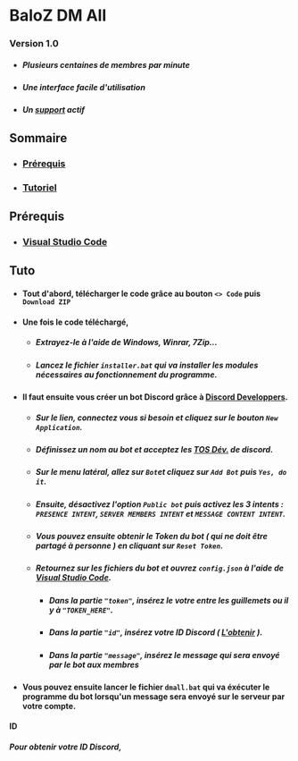 # BaloZ DM All
### Version 1.0
- ##### Plusieurs **centaines** de membres par minute
- ##### Une interface **facile** d'utilisation
- ##### Un [support](https://discord.gg/g9CnffyTP7) **actif**


## Sommaire
- ### [Prérequis](#Prérequis)
- ### [Tutoriel](#Tuto)


## Prérequis
- ### [Visual Studio Code](https://code.visualstudio.com)


## Tuto
- #### Tout d'abord, télécharger le code grâce au bouton `<> Code` puis `Download ZIP`
- #### Une fois le code téléchargé,
	- ##### Extrayez-le à l'aide de Windows, Winrar, 7Zip...
	- ##### Lancez le fichier `installer.bat` qui va installer les modules nécessaires au fonctionnement du programme.
	
- #### Il faut ensuite vous créer un bot Discord grâce à [Discord Developpers](https://discord.com/developers/applications).
	- ##### Sur le lien, connectez vous si besoin et cliquez sur le bouton `New Application`.
	- ##### Définissez un nom au bot et acceptez les [TOS Dév.](https://discord.com/developers/docs/policies-and-agreements/developer-terms-of-service) de discord.
	- ##### Sur le menu latéral, allez sur `Bot`et cliquez sur `Add Bot` puis `Yes, do it`.
	- ##### Ensuite, désactivez l'option `Public bot` puis activez les 3 intents : `PRESENCE INTENT`, `SERVER MEMBERS INTENT` et `MESSAGE CONTENT INTENT`.
	- ##### Vous pouvez ensuite obtenir le **Token** du bot ( qui ne doit être partagé à personne ) en cliquant sur `Reset Token`.
	- ##### Retournez sur les fichiers du bot et ouvrez `config.json` à l'aide de [Visual Studio Code](https://code.visualstudio.com).
		- ##### Dans la partie `"token"`, insérez le votre entre les guillemets ou il y à `"TOKEN_HERE"`.
		- ##### Dans la partie `"id"`, insérez votre ID Discord ( [L'obtenir](#ID) ).
		- ##### Dans la partie `"message"`, insérez le message qui sera envoyé par le bot aux membres
- #### Vous pouvez ensuite lancer le fichier `dmall.bat` qui va éxécuter le programme du bot lorsqu'un message sera envoyé sur le serveur par votre compte.


#### ID
##### Pour obtenir votre ID Discord,
